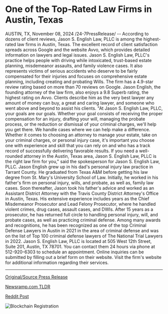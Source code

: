 # One of the Top-Rated Law Firms in Austin, Texas

AUSTIN, TX, November 08, 2024 /24-7PressRelease/ -- According to dozens of client reviews, Jason S. English Law, PLLC is among the highest-rated law firms in Austin, Texas. The excellent record of client satisfaction spreads across Google and the website Avvo, which provides detailed information on lawyers and legal issues.  Jason S. English Law, PLLC's practice helps people with driving while intoxicated, trust-based estate planning, misdemeanor assaults, and family violence cases. It also represents victims of serious accidents who deserve to be fairly compensated for their injuries and focuses on comprehensive estate planning, including creating and probating Wills.  The firm has a 4.9-star review rating based on more than 70 reviews on Google. Jason English, the founding attorney of the law firm, also enjoys a 9.8 Superb rating, the highest rating on Avvo. Clients describe him as the very best lawyer any amount of money can buy, a great and caring lawyer, and someone who went above and beyond to assist his clients.   "At Jason S. English Law, PLLC, your goals are our goals. Whether your goal consists of receiving the proper compensation for an injury, drafting your will, managing the probate process, or the reduction or dismissal of your criminal charges, we'll help you get there. We handle cases where we can help make a difference. Whether it comes to choosing an attorney to manage your estate, take on your criminal charges, or personal injury case, it's important you choose one with experience and skill that you can rely on and who has a track record of successfully delivering favorable results. If you need a well-rounded attorney in the Austin, Texas area, Jason S. English Law, PLLC is the right law firm for you," said the spokesperson for Jason S. English Law, PLLC.   Jason English grew up in his dad's personal injury law practice in Tarrant County. He graduated from Texas A&M before getting his law degree from St. Mary's University School of Law. Initially, he worked in his father's firm on personal injury, wills, and probate, as well as, family law cases. Soon thereafter, Jason took his father's advice and worked as an Assistant District Attorney with the Travis County District Attorney's Office in Austin, Texas.   His extensive experience includes years as the Chief Misdemeanor Prosecutor and Lead Felony Prosecutor, where he handled violent crimes, drug cases, assault cases, and DWIs. After 15 years as a prosecutor, he has returned full circle to handling personal injury, will, and probate cases, as well as practicing criminal defense.   Among many awards and recognitions, he has been recognized as one of the top Criminal Defense Lawyers in Austin in 2021 in the area of criminal defense and was on the list of Top 100 criminal defense lawyers of The National Trial Lawyers in 2022.  Jason S. English Law, PLLC is located at 505 West 12th Street, Suite 201, Austin, TX 78701. You can contact them 24 hours via phone at 512-920-6303 to schedule an appointment. Online inquiries can be submitted by filling out a brief form on their website. Visit the firm's website for additional information regarding their services. 

---

[Original/Source Press Release](https://www.24-7pressrelease.com/press-release/516001/one-of-the-top-rated-law-firms-in-austin-texas)
                    

[Newsramp.com TLDR](https://newsramp.com/curated-news/highly-rated-law-firm-in-austin-tx-jason-s-english-law-pllc/8f572906d870d037badf3fb898f71e40) 

 



[Reddit Post](https://www.reddit.com/r/newsramp/comments/1gmdqng/highlyrated_law_firm_in_austin_tx_jason_s_english/) 



![Blockchain Registration](https://cdn.newsramp.app/24-7PressRelease/qrcode/2411/8/ableXKLi.webp)